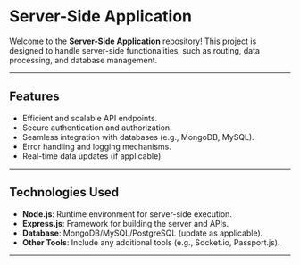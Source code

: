 # Server-Side Application

Welcome to the **Server-Side Application** repository! This project is designed to handle server-side functionalities, such as routing, data processing, and database management.

---

## Features

- Efficient and scalable API endpoints.
- Secure authentication and authorization.
- Seamless integration with databases (e.g., MongoDB, MySQL).
- Error handling and logging mechanisms.
- Real-time data updates (if applicable).

---

## Technologies Used

- **Node.js**: Runtime environment for server-side execution.
- **Express.js**: Framework for building the server and APIs.
- **Database**: MongoDB/MySQL/PostgreSQL (update as applicable).
- **Other Tools**: Include any additional tools (e.g., Socket.io, Passport.js).

---